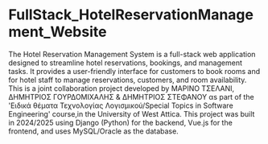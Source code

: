 # FullStack_HotelReservationManagement_Website

The Hotel Reservation Management System is a full-stack web application designed to streamline hotel reservations, bookings, and management tasks. It provides a user-friendly interface for customers to book rooms and for hotel staff to manage reservations, customers, and room availability.
This is a joint collaboration project developed by ΜΑΡΙΝΟ ΤΣΕΛΑΝΙ, ΔΗΜΗΤΡΙΟΣ ΓΟΥΡΔΟΜΙΧΑΛΗΣ & ΔΗΜΗΤΡΙΟΣ ΣΤΕΦΑΝΟΥ αs part of the 'Ειδικά θέματα Τεχνολογίας Λογισμικού/Special Topics in Software Engineering' course,in the University of West Attica.
This project was built in 2024/2025 using Django (Python) for the backend, Vue.js for the frontend, and uses MySQL/Oracle as the database.
